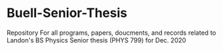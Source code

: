# Buell-Senior-Thesis
 Repository For all programs, papers, doucments, and records related to Landon's BS Physics Senior thesis (PHYS 799) for Dec. 2020
 
 


   
